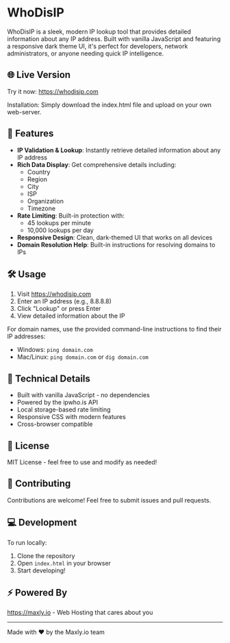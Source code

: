 # WhoDisIP

WhoDisIP is a sleek, modern IP lookup tool that provides detailed information about any IP address. Built with vanilla JavaScript and featuring a responsive dark theme UI, it's perfect for developers, network administrators, or anyone needing quick IP intelligence.

## 🌐 Live Version

Try it now: https://whodisip.com

Installation: Simply download the index.html file and upload on your own web-server.

## 🚀 Features

- **IP Validation & Lookup**: Instantly retrieve detailed information about any IP address
- **Rich Data Display**: Get comprehensive details including:
  - Country
  - Region
  - City
  - ISP
  - Organization
  - Timezone
- **Rate Limiting**: Built-in protection with:
  - 45 lookups per minute
  - 10,000 lookups per day
- **Responsive Design**: Clean, dark-themed UI that works on all devices
- **Domain Resolution Help**: Built-in instructions for resolving domains to IPs

## 🛠️ Usage

1. Visit https://whodisip.com
2. Enter an IP address (e.g., 8.8.8.8)
3. Click "Lookup" or press Enter
4. View detailed information about the IP

For domain names, use the provided command-line instructions to find their IP addresses:
- Windows: `ping domain.com`
- Mac/Linux: `ping domain.com` or `dig domain.com`

## 🔧 Technical Details

- Built with vanilla JavaScript - no dependencies
- Powered by the ipwho.is API
- Local storage-based rate limiting
- Responsive CSS with modern features
- Cross-browser compatible

## 📝 License

MIT License - feel free to use and modify as needed!

## 🤝 Contributing

Contributions are welcome! Feel free to submit issues and pull requests.

## 💻 Development

To run locally:
1. Clone the repository
2. Open `index.html` in your browser
3. Start developing!

## ⚡ Powered By

https://maxly.io - Web Hosting that cares about you

---

Made with ❤️ by the Maxly.io team
